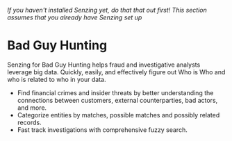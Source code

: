 *If you haven't installed Senzing yet, do that that out first! This section assumes that you already have Senzing set up*

# Bad Guy Hunting
Senzing for Bad Guy Hunting helps fraud and investigative analysts leverage big data. Quickly, easily, and effectively figure out Who is Who and who is related to who in your data.
- Find financial crimes and insider threats by better understanding the connections between customers, external counterparties, bad actors, and more.
- Categorize entities by matches, possible matches and possibly related records.
- Fast track investigations with comprehensive fuzzy search.
